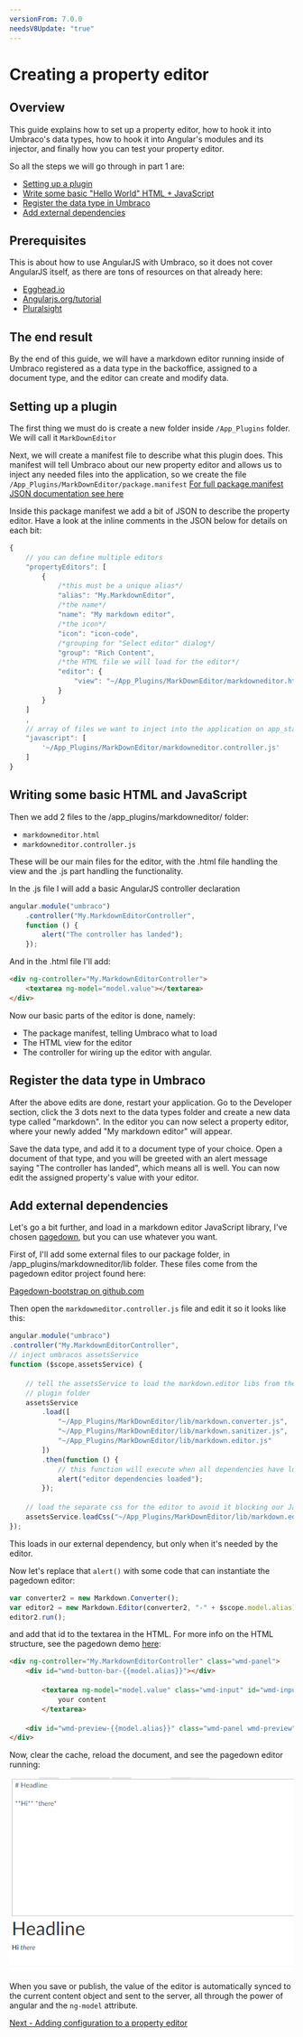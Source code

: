 ```yaml
---
versionFrom: 7.0.0
needsV8Update: "true"
---
```



# Creating a property editor

## Overview

This guide explains how to set up a property editor, how to hook it into Umbraco's data types, how to hook it into Angular's modules and its injector, and finally how you can test your property editor.

So all the steps we will go through in part 1 are:

- [Setting up a plugin](#setting-up-a-plugin)
- [Write some basic "Hello World" HTML + JavaScript](#writing-some-basic-html-and-javascript)
- [Register the data type in Umbraco](#register-the-data-type-in-umbraco)
- [Add external dependencies](#add-external-dependencies)

## Prerequisites

This is about how to use AngularJS with Umbraco, so it does not cover AngularJS itself, as there are tons of resources on that already here:

- [Egghead.io](https://egghead.io/courses/angularjs-fundamentals)
- [Angularjs.org/tutorial](https://docs.angularjs.org/tutorial)
- [Pluralsight](https://www.pluralsight.com/paths/angular-js)

## The end result

By the end of this guide, we will have a markdown editor running inside of Umbraco
registered as a data type in the backoffice, assigned to a document type, and the editor can
create and modify data.

## Setting up a plugin

The first thing we must do is create a new folder inside `/App_Plugins` folder. We will call it
`MarkDownEditor`

Next, we will create a manifest file to describe what this plugin does. This manifest will tell Umbraco about our new property editor and allows us to inject any needed files into the application, so we create the file `/App_Plugins/MarkDownEditor/package.manifest`
[For full package.manifest JSON documentation see here](../../Extending/Property-Editors/package-manifest.md)

Inside this package manifest we add a bit of JSON to describe the property editor. Have a look at the inline comments in the JSON below for details on each bit:

```javascript
{
	// you can define multiple editors
	"propertyEditors": [
		{
			/*this must be a unique alias*/
			"alias": "My.MarkdownEditor",
			/*the name*/
			"name": "My markdown editor",
			/*the icon*/
			"icon": "icon-code",
			/*grouping for "Select editor" dialog*/
			"group": "Rich Content",
			/*the HTML file we will load for the editor*/
			"editor": {
				"view": "~/App_Plugins/MarkDownEditor/markdowneditor.html"
			}
		}
	]
	,
	// array of files we want to inject into the application on app_start
	"javascript": [
		'~/App_Plugins/MarkDownEditor/markdowneditor.controller.js'
	]
}
```

## Writing some basic HTML and JavaScript
Then we add 2 files to the /app_plugins/markdowneditor/ folder:
- `markdowneditor.html`
- `markdowneditor.controller.js`

These will be our main files for the editor, with the .html file handling the view and the .js
part handling the functionality.

In the .js file I will add a basic AngularJS controller declaration

```javascript
angular.module("umbraco")
	.controller("My.MarkdownEditorController",
	function () {
		alert("The controller has landed");
	});
```

And in the .html file I'll add:

```html
<div ng-controller="My.MarkdownEditorController">
	<textarea ng-model="model.value"></textarea>
</div>
```

Now our basic parts of the editor is done, namely:

- The package manifest, telling Umbraco what to load
- The HTML view for the editor
- The controller for wiring up the editor with angular.

## Register the data type in Umbraco
After the above edits are done, restart your application. Go to the Developer section, click the 3 dots next to the data types folder and create a new data type called "markdown". In the editor you can now select a property editor, where your newly added "My markdown editor" will appear.

Save the data type, and add it to a document type of your choice. Open a document of that type, and you will be greeted with an alert message saying "The controller has landed", which means all is well. You can now edit the assigned property's value with your editor.


## Add external dependencies
Let's go a bit further, and load in a markdown editor JavaScript library, I've chosen [pagedown][PagedownBootstrap], but you can use whatever you want.

First of, I'll add some external files to our package folder, in /app_plugins/markdowneditor/lib folder. These files come from the pagedown editor project found here:

[Pagedown-bootstrap on github.com][PagedownBootstrap]

[PagedownBootstrap]: https://github.com/samwillis/pagedown-bootstrap

Then open the `markdowneditor.controller.js` file and edit it so it looks like this:

```javascript
angular.module("umbraco")
.controller("My.MarkdownEditorController",
// inject umbracos assetsService
function ($scope,assetsService) {

	// tell the assetsService to load the markdown.editor libs from the markdown editors
	// plugin folder
	assetsService
		.load([
			"~/App_Plugins/MarkDownEditor/lib/markdown.converter.js",
			"~/App_Plugins/MarkDownEditor/lib/markdown.sanitizer.js",
			"~/App_Plugins/MarkDownEditor/lib/markdown.editor.js"
		])
		.then(function () {
			// this function will execute when all dependencies have loaded
			alert("editor dependencies loaded");
		});

	// load the separate css for the editor to avoid it blocking our JavaScript loading
	assetsService.loadCss("~/App_Plugins/MarkDownEditor/lib/markdown.editor.less");
});
```

This loads in our external dependency, but only when it's needed by the editor.

Now let's replace that `alert()` with some code that can instantiate the pagedown editor:

```javascript
var converter2 = new Markdown.Converter();
var editor2 = new Markdown.Editor(converter2, "-" + $scope.model.alias);
editor2.run();
```

and add that id to the textarea in the HTML. For more info on the HTML structure, see the pagedown demo [here](https://github.com/samwillis/pagedown-bootstrap/blob/master/demo/browser/demo.html):

```html
<div ng-controller="My.MarkdownEditorController" class="wmd-panel">
	<div id="wmd-button-bar-{{model.alias}}"></div>

		<textarea ng-model="model.value" class="wmd-input" id="wmd-input-{{model.alias}}">
			your content
		</textarea>

	<div id="wmd-preview-{{model.alias}}" class="wmd-panel wmd-preview"></div>
</div>
```

Now, clear the cache, reload the document, and see the pagedown editor running:

![Example of the markdown editor running](images/markdown-editor-backoffice.png)

When you save or publish, the value of the editor is automatically synced to the current content object and sent to the server, all through the power of angular and the `ng-model` attribute.

[Next - Adding configuration to a property editor](part-2.md)
